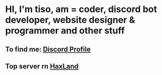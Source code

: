# HI, I'm tiso, am = coder, discord bot developer, website designer & programmer and other stuff
## To find me: [Discord Profile](https://discord.com/users/1251221319085854808)
## Top server rn [HaxLand](https://discord.gg/e74zZDgNyv)
